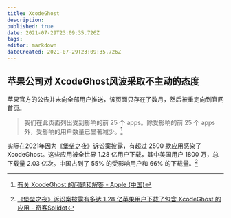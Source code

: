 ```yaml
---
title: XcodeGhost
description: 
published: true
date: 2021-07-29T23:09:35.726Z
tags: 
editor: markdown
dateCreated: 2021-07-29T23:09:35.726Z
---
```


## 苹果公司对 XcodeGhost风波采取不主动的态度

苹果官方的公告并未向全部用户推送，该页面只存在了数月，然后被重定向到官网首页。

> 我们在此页面列出受到影响的前 25 个 apps。除受影响的前 25 个 apps 外，受影响的用户数量已显著减少。[^XGO]

[^XGO]: [有关 XcodeGhost 的问题和解答 - Apple (中国)](https://web.archive.org/web/20150927035443/https://www.apple.com/cn/xcodeghost/)

实际在2021年因为《堡垒之夜》诉讼案披露，有超过 2500 款应用感染了 XcodeGhost。这些应用被全世界 1.28 亿用户下载，其中美国用户 1800 万，总下载量 2.03 亿次。中国占到了 55% 的受影响用户和 66% 的下载量。[^67718]

[^67718]: [《堡垒之夜》诉讼案披露有多达 1.28 亿苹果用户下载了包含 XcodeGhost 的应用 - 奇客Solidot](https://web.archive.org/web/20210530020903/https://www.solidot.org/story?sid=67718)
